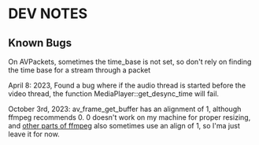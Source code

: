 
# DEV NOTES

## Known Bugs

On AVPackets, sometimes the time_base is not set, so don't rely on finding the time base for a stream through a packet

April 8: 2023, Found a bug where if the audio thread is started before the video thread, the function MediaPlayer::get_desync_time will fail.

October 3rd, 2023: av_frame_get_buffer has an alignment of 1, although ffmpeg
recommends 0. 0 doesn't work on my machine for proper resizing, and [other parts
of ffmpeg](https://stackoverflow.com/a/44894932) also sometimes use an align
of 1, so I'ma just leave it for now.